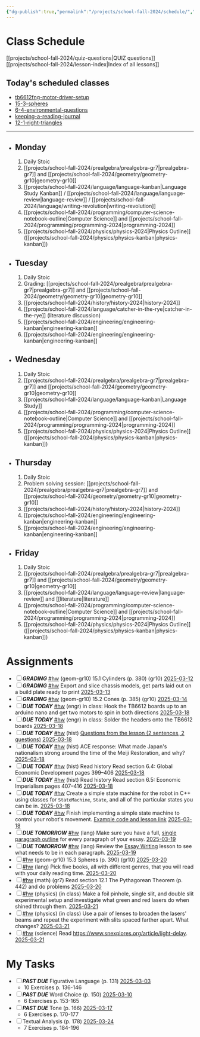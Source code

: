 ```yaml
---
{"dg-publish":true,"permalink":"/projects/school-fall-2024/schedule/","tags":["gardenEntry"]}
---
```



# Class Schedule

[[projects/school-fall-2024/quiz-questions\|QUIZ questions]]
[[projects/school-fall-2024/lesson-index\|Index of all lessons]]

## Today's scheduled classes

<div><ul class="dataview list-view-ul"><li><span><a data-tooltip-position="top" aria-label="projects/school-fall-2024/engineering/lessons/tb6612fng-motor-driver-setup.md" data-href="projects/school-fall-2024/engineering/lessons/tb6612fng-motor-driver-setup.md" href="projects/school-fall-2024/engineering/lessons/tb6612fng-motor-driver-setup.md" class="internal-link" target="_blank" rel="noopener nofollow">tb6612fng-motor-driver-setup</a></span></li><li><span><a data-tooltip-position="top" aria-label="projects/school-fall-2024/geometry/lessons/15-3-spheres.md" data-href="projects/school-fall-2024/geometry/lessons/15-3-spheres.md" href="projects/school-fall-2024/geometry/lessons/15-3-spheres.md" class="internal-link" target="_blank" rel="noopener nofollow">15-3-spheres</a></span></li><li><span><a data-tooltip-position="top" aria-label="projects/school-fall-2024/history/lessons/6-4-environmental-questions.md" data-href="projects/school-fall-2024/history/lessons/6-4-environmental-questions.md" href="projects/school-fall-2024/history/lessons/6-4-environmental-questions.md" class="internal-link" target="_blank" rel="noopener nofollow">6-4-environmental-questions</a></span></li><li><span><a data-tooltip-position="top" aria-label="projects/school-fall-2024/language/lessons/keeping-a-reading-journal.md" data-href="projects/school-fall-2024/language/lessons/keeping-a-reading-journal.md" href="projects/school-fall-2024/language/lessons/keeping-a-reading-journal.md" class="internal-link" target="_blank" rel="noopener nofollow">keeping-a-reading-journal</a></span></li><li><span><a data-tooltip-position="top" aria-label="projects/school-fall-2024/prealgebra/lessons/12-1-right-triangles.md" data-href="projects/school-fall-2024/prealgebra/lessons/12-1-right-triangles.md" href="projects/school-fall-2024/prealgebra/lessons/12-1-right-triangles.md" class="internal-link" target="_blank" rel="noopener nofollow">12-1-right-triangles</a></span></li></ul></div>

---


- ## Monday

    1. Daily Stoic
    2. [[projects/school-fall-2024/prealgebra/prealgebra-gr7\|prealgebra-gr7]] and [[projects/school-fall-2024/geometry/geometry-gr10\|geometry-gr10]]
    3. [[projects/school-fall-2024/language/language-kanban\|Language Study Kanban]] / [[projects/school-fall-2024/language/language-review\|language-review]] / [[projects/school-fall-2024/language/writing-revolution\|writing-revolution]]
    4. [[projects/school-fall-2024/programming/computer-science-notebook-outline\|Computer Science]] and [[projects/school-fall-2024/programming/programming-2024\|programming-2024]]
    5. [[projects/school-fall-2024/physics/physics-2024\|Physics Outline]]  ([[projects/school-fall-2024/physics/physics-kanban\|physics-kanban]])

- ## Tuesday

    1. Daily Stoic
    2. Grading: [[projects/school-fall-2024/prealgebra/prealgebra-gr7\|prealgebra-gr7]] and [[projects/school-fall-2024/geometry/geometry-gr10\|geometry-gr10]]
    3. [[projects/school-fall-2024/history/history-2024\|history-2024]]
    4. [[projects/school-fall-2024/language/catcher-in-the-rye\|catcher-in-the-rye]] (literature discussion)
    5. [[projects/school-fall-2024/engineering/engineering-kanban\|engineering-kanban]]
    6. [[projects/school-fall-2024/engineering/engineering-kanban\|engineering-kanban]]

- ## Wednesday

    1. Daily Stoic
    2. [[projects/school-fall-2024/prealgebra/prealgebra-gr7\|prealgebra-gr7]] and [[projects/school-fall-2024/geometry/geometry-gr10\|geometry-gr10]]
    3. [[projects/school-fall-2024/language/language-kanban\|Language Study]]
    4. [[projects/school-fall-2024/programming/computer-science-notebook-outline\|Computer Science]] and [[projects/school-fall-2024/programming/programming-2024\|programming-2024]]
    5. [[projects/school-fall-2024/physics/physics-2024\|Physics Outline]]  ([[projects/school-fall-2024/physics/physics-kanban\|physics-kanban]])

- ## Thursday

    1. Daily Stoic
    2. Problem solving session: [[projects/school-fall-2024/prealgebra/prealgebra-gr7\|prealgebra-gr7]] and [[projects/school-fall-2024/geometry/geometry-gr10\|geometry-gr10]] 
    3. [[projects/school-fall-2024/history/history-2024\|history-2024]]
    4. [[projects/school-fall-2024/engineering/engineering-kanban\|engineering-kanban]]
    5. [[projects/school-fall-2024/engineering/engineering-kanban\|engineering-kanban]]

- ## Friday

    1. Daily Stoic
    2. [[projects/school-fall-2024/prealgebra/prealgebra-gr7\|prealgebra-gr7]] and [[projects/school-fall-2024/geometry/geometry-gr10\|geometry-gr10]]
    3. [[projects/school-fall-2024/language/language-review\|language-review]] and [[literature\|literature]]
    4. [[projects/school-fall-2024/programming/computer-science-notebook-outline\|Computer Science]] and [[projects/school-fall-2024/programming/programming-2024\|programming-2024]]
    5. [[projects/school-fall-2024/physics/physics-2024\|Physics Outline]]  ([[projects/school-fall-2024/physics/physics-kanban\|physics-kanban]])

# Assignments

<div><ul class="contains-task-list"><li data-task=" " class="dataview task-list-item"><input type="checkbox" class="dataview task-list-item-checkbox"><span><strong><em>GRADING</em></strong> <a href="#hw" class="tag" target="_blank" rel="noopener nofollow">#hw</a> (geom-gr10) 15.1 Cylinders  (p. 380) (gr10) <a data-href="2025-03-12" href="2025-03-12" class="internal-link" target="_blank" rel="noopener nofollow">2025-03-12</a></span></li><li data-task=" " class="dataview task-list-item"><input type="checkbox" class="dataview task-list-item-checkbox"><span><strong><em>GRADING</em></strong> <a href="#hw" class="tag" target="_blank" rel="noopener nofollow">#hw</a> Export and slice chassis models, get parts laid out on a build plate ready to print <a data-href="2025-03-13" href="2025-03-13" class="internal-link" target="_blank" rel="noopener nofollow">2025-03-13</a></span></li><li data-task=" " class="dataview task-list-item"><input type="checkbox" class="dataview task-list-item-checkbox"><span><strong><em>GRADING</em></strong> <a href="#hw" class="tag" target="_blank" rel="noopener nofollow">#hw</a> (geom-gr10) 15.2 Cones  (p. 385) (gr10) <a data-href="2025-03-14" href="2025-03-14" class="internal-link" target="_blank" rel="noopener nofollow">2025-03-14</a></span></li><li data-task=" " class="dataview task-list-item"><input type="checkbox" class="dataview task-list-item-checkbox"><span><strong><em>DUE TODAY</em></strong> <a href="#hw" class="tag" target="_blank" rel="noopener nofollow">#hw</a> (engr) in class: Hook the TB6612 boards up to an arduino nano and get two motors to spin in both directions  <a data-href="2025-03-18" href="2025-03-18" class="internal-link" target="_blank" rel="noopener nofollow">2025-03-18</a></span></li><li data-task=" " class="dataview task-list-item"><input type="checkbox" class="dataview task-list-item-checkbox"><span><strong><em>DUE TODAY</em></strong> <a href="#hw" class="tag" target="_blank" rel="noopener nofollow">#hw</a> (engr) in class: Solder the headers onto the TB6612 boards  <a data-href="2025-03-18" href="2025-03-18" class="internal-link" target="_blank" rel="noopener nofollow">2025-03-18</a></span></li><li data-task=" " class="dataview task-list-item"><input type="checkbox" class="dataview task-list-item-checkbox"><span><strong><em>DUE TODAY</em></strong> <a href="#hw" class="tag" target="_blank" rel="noopener nofollow">#hw</a> (hist) <a data-tooltip-position="top" aria-label="https://school.ginosterous.com/projects/school-fall-2024/history/lessons/6-3-indigenous-responses" rel="noopener nofollow" class="external-link" href="https://school.ginosterous.com/projects/school-fall-2024/history/lessons/6-3-indigenous-responses" target="_blank">Questions from the lesson (2 sentences, 2 questions)</a> <a data-href="2025-03-18" href="2025-03-18" class="internal-link" target="_blank" rel="noopener nofollow">2025-03-18</a></span></li><li data-task=" " class="dataview task-list-item"><input type="checkbox" class="dataview task-list-item-checkbox"><span><strong><em>DUE TODAY</em></strong> <a href="#hw" class="tag" target="_blank" rel="noopener nofollow">#hw</a> (hist) ACE response: What made Japan's nationalism strong around the time of the Meiji Restoration, and why? <a data-href="2025-03-18" href="2025-03-18" class="internal-link" target="_blank" rel="noopener nofollow">2025-03-18</a></span></li><li data-task=" " class="dataview task-list-item"><input type="checkbox" class="dataview task-list-item-checkbox"><span><strong><em>DUE TODAY</em></strong> <a href="#hw" class="tag" target="_blank" rel="noopener nofollow">#hw</a> (hist) Read history  Read section 6.4: Global Economic Development pages 399–406 <a data-href="2025-03-18" href="2025-03-18" class="internal-link" target="_blank" rel="noopener nofollow">2025-03-18</a></span></li><li data-task=" " class="dataview task-list-item"><input type="checkbox" class="dataview task-list-item-checkbox"><span><strong><em>DUE TODAY</em></strong> <a href="#hw" class="tag" target="_blank" rel="noopener nofollow">#hw</a> (hist) Read history  Read section 6.5: Economic Imperialism pages 407–416 <a data-href="2025-03-18" href="2025-03-18" class="internal-link" target="_blank" rel="noopener nofollow">2025-03-18</a></span></li><li data-task=" " class="dataview task-list-item"><input type="checkbox" class="dataview task-list-item-checkbox"><span><strong><em>DUE TODAY</em></strong> <a href="#hw" class="tag" target="_blank" rel="noopener nofollow">#hw</a> Create a simple state machine for the robot in C++ using classes for <code>StateMachine</code>, <code>State</code>, and all of the particular states you can be in. <a data-href="2025-03-18" href="2025-03-18" class="internal-link" target="_blank" rel="noopener nofollow">2025-03-18</a></span></li><li data-task=" " class="dataview task-list-item"><input type="checkbox" class="dataview task-list-item-checkbox"><span><strong><em>DUE TODAY</em></strong> <a href="#hw" class="tag" target="_blank" rel="noopener nofollow">#hw</a> Finish implementing a simple state machine to control your robot's movement. <a data-tooltip-position="top" aria-label="https://school.ginosterous.com/projects/school-fall-2024/engineering/lessons/implementing-state-machines-cpp" rel="noopener nofollow" class="external-link" href="https://school.ginosterous.com/projects/school-fall-2024/engineering/lessons/implementing-state-machines-cpp" target="_blank">Example code and lesson link</a> <a data-href="2025-03-18" href="2025-03-18" class="internal-link" target="_blank" rel="noopener nofollow">2025-03-18</a></span></li><li data-task=" " class="dataview task-list-item"><input type="checkbox" class="dataview task-list-item-checkbox"><span><strong><em>DUE TOMORROW</em></strong> <a href="#hw" class="tag" target="_blank" rel="noopener nofollow">#hw</a> (lang) Make sure you have a full, <a data-tooltip-position="top" aria-label="https://school.ginosterous.com/projects/school-fall-2024/language/lessons/outlining" rel="noopener nofollow" class="external-link" href="https://school.ginosterous.com/projects/school-fall-2024/language/lessons/outlining" target="_blank">single paragraph outline</a> for every paragraph of your essay. <a data-href="2025-03-19" href="2025-03-19" class="internal-link" target="_blank" rel="noopener nofollow">2025-03-19</a></span></li><li data-task=" " class="dataview task-list-item"><input type="checkbox" class="dataview task-list-item-checkbox"><span><strong><em>DUE TOMORROW</em></strong> <a href="#hw" class="tag" target="_blank" rel="noopener nofollow">#hw</a> (lang) Review the <a data-tooltip-position="top" aria-label="https://school.ginosterous.com/projects/school-fall-2024/language/lessons/how-to-write-an-essay-pt1" rel="noopener nofollow" class="external-link" href="https://school.ginosterous.com/projects/school-fall-2024/language/lessons/how-to-write-an-essay-pt1" target="_blank">Essay Writing</a> lesson to see what needs to be in each paragraph. <a data-href="2025-03-19" href="2025-03-19" class="internal-link" target="_blank" rel="noopener nofollow">2025-03-19</a></span></li><li data-task=" " class="dataview task-list-item"><input type="checkbox" class="dataview task-list-item-checkbox"><span><a href="#hw" class="tag" target="_blank" rel="noopener nofollow">#hw</a> (geom-gr10) 15.3 Spheres  (p. 390) (gr10) <a data-href="2025-03-20" href="2025-03-20" class="internal-link" target="_blank" rel="noopener nofollow">2025-03-20</a></span></li><li data-task=" " class="dataview task-list-item"><input type="checkbox" class="dataview task-list-item-checkbox"><span><a href="#hw" class="tag" target="_blank" rel="noopener nofollow">#hw</a> (lang) Pick five books, all with different genres, that you will read with your daily reading time. <a data-href="2025-03-20" href="2025-03-20" class="internal-link" target="_blank" rel="noopener nofollow">2025-03-20</a></span></li><li data-task=" " class="dataview task-list-item"><input type="checkbox" class="dataview task-list-item-checkbox"><span><a href="#hw" class="tag" target="_blank" rel="noopener nofollow">#hw</a> (math) (gr7) Read section 12.1 The Pythagorean Theorem (p. 442) and do problems <a data-href="2025-03-20" href="2025-03-20" class="internal-link" target="_blank" rel="noopener nofollow">2025-03-20</a></span></li><li data-task=" " class="dataview task-list-item"><input type="checkbox" class="dataview task-list-item-checkbox"><span><a href="#hw" class="tag" target="_blank" rel="noopener nofollow">#hw</a> (physics) (in class) Make a foil pinhole, single slit, and double slit experimental setup and investigate what green and red lasers do when shined through them. <a data-href="2025-03-21" href="2025-03-21" class="internal-link" target="_blank" rel="noopener nofollow">2025-03-21</a></span></li><li data-task=" " class="dataview task-list-item"><input type="checkbox" class="dataview task-list-item-checkbox"><span><a href="#hw" class="tag" target="_blank" rel="noopener nofollow">#hw</a> (physics) (in class) Use a pair of lenses to broaden the lasers' beams and repeat the experiment with slits spaced farther apart. What changes? <a data-href="2025-03-21" href="2025-03-21" class="internal-link" target="_blank" rel="noopener nofollow">2025-03-21</a></span></li><li data-task=" " class="dataview task-list-item"><input type="checkbox" class="dataview task-list-item-checkbox"><span><a href="#hw" class="tag" target="_blank" rel="noopener nofollow">#hw</a> (science) Read <a rel="noopener nofollow" class="external-link" href="https://www.snexplores.org/article/light-delay" target="_blank">https://www.snexplores.org/article/light-delay</a>. <a data-href="2025-03-21" href="2025-03-21" class="internal-link" target="_blank" rel="noopener nofollow">2025-03-21</a></span></li></ul></div>

# My Tasks

<div><ul class="contains-task-list"><li data-task=" " class="dataview task-list-item"><input type="checkbox" class="dataview task-list-item-checkbox"><span><strong><em>PAST DUE</em></strong> Figurative Language (p. 131) <a data-href="2025-03-03" href="2025-03-03" class="internal-link" target="_blank" rel="noopener nofollow">2025-03-03</a></span><ul class="contains-task-list"><li class="dataview task-list-basic-item"><span>10 Exercises p. 136-146</span></li></ul></li><li data-task=" " class="dataview task-list-item"><input type="checkbox" class="dataview task-list-item-checkbox"><span><strong><em>PAST DUE</em></strong> Word Choice (p. 150) <a data-href="2025-03-10" href="2025-03-10" class="internal-link" target="_blank" rel="noopener nofollow">2025-03-10</a></span><ul class="contains-task-list"><li class="dataview task-list-basic-item"><span>6 Exercises p. 153-165</span></li></ul></li><li data-task=" " class="dataview task-list-item"><input type="checkbox" class="dataview task-list-item-checkbox"><span><strong><em>PAST DUE</em></strong> Tone (p. 166) <a data-href="2025-03-17" href="2025-03-17" class="internal-link" target="_blank" rel="noopener nofollow">2025-03-17</a></span><ul class="contains-task-list"><li class="dataview task-list-basic-item"><span>6 Exercises p. 170-177</span></li></ul></li><li data-task=" " class="dataview task-list-item"><input type="checkbox" class="dataview task-list-item-checkbox"><span>Textual Analysis (p. 178) <a data-href="2025-03-24" href="2025-03-24" class="internal-link" target="_blank" rel="noopener nofollow">2025-03-24</a></span><ul class="contains-task-list"><li class="dataview task-list-basic-item"><span>7 Exercises p. 184-196</span></li></ul></li></ul></div>